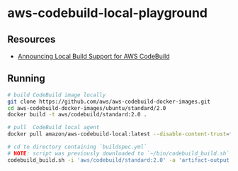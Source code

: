 # aws-codebuild-local-playground

## Resources

* [Announcing Local Build Support for AWS CodeBuild](https://aws.amazon.com/blogs/devops/announcing-local-build-support-for-aws-codebuild/)

## Running

```sh
# build CodeBuild image locally 
git clone https://github.com/aws/aws-codebuild-docker-images.git
cd aws-codebuild-docker-images/ubuntu/standard/2.0
docker build -t aws/codebuild/standard:2.0 .

# pull  CodeBuild local agent
docker pull amazon/aws-codebuild-local:latest --disable-content-trust=false

# cd to directory containing `buildspec.yml`
# NOTE: script was previously downloaded to `~/bin/codebuild_build.sh`
codebuild_build.sh -i 'aws/codebuild/standard:2.0' -a 'artifact-output' -c

```

